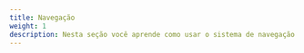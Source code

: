 ```yaml
---
title: Navegação
weight: 1
description: Nesta seção você aprende como usar o sistema de navegação do Beagle Flutter.
---
```

